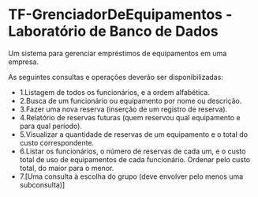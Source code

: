 # TF-GrenciadorDeEquipamentos - Laboratório de Banco de Dados
Um sistema para gerenciar empréstimos de equipamentos em uma empresa.

As seguintes consultas e operações deverão ser disponibilizadas:
- 1.Listagem de todos os funcionários, e a ordem alfabética.
- 2.Busca de um funcionário ou equipamento por nome ou descrição.
- 3.Fazer uma nova reserva (inserção de um registro de reserva).
- 4.Relatório de reservas futuras (quem reservou qual equipamento e para qual período).
- 5.Visualizar a   quantidade   de reservas   de   um   equipamento   e o   total   do   custo correspondente.
- 6.Listar  os  funcionários,  o  número  de  reservas  de  cada  um,  e  o  custo  total  de  uso  de 
equipamentos de cada funcionário. Ordenar pelo custo total, do maior para o menor.
- 7.[Uma consulta à escolha do grupo (deve envolver pelo menos uma subconsulta)]
